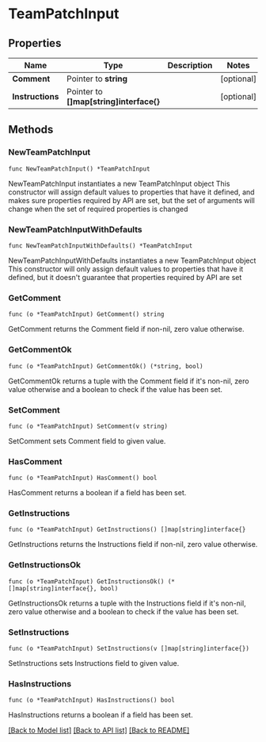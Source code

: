 # TeamPatchInput

## Properties

Name | Type | Description | Notes
------------ | ------------- | ------------- | -------------
**Comment** | Pointer to **string** |  | [optional] 
**Instructions** | Pointer to **[]map[string]interface{}** |  | [optional] 

## Methods

### NewTeamPatchInput

`func NewTeamPatchInput() *TeamPatchInput`

NewTeamPatchInput instantiates a new TeamPatchInput object
This constructor will assign default values to properties that have it defined,
and makes sure properties required by API are set, but the set of arguments
will change when the set of required properties is changed

### NewTeamPatchInputWithDefaults

`func NewTeamPatchInputWithDefaults() *TeamPatchInput`

NewTeamPatchInputWithDefaults instantiates a new TeamPatchInput object
This constructor will only assign default values to properties that have it defined,
but it doesn't guarantee that properties required by API are set

### GetComment

`func (o *TeamPatchInput) GetComment() string`

GetComment returns the Comment field if non-nil, zero value otherwise.

### GetCommentOk

`func (o *TeamPatchInput) GetCommentOk() (*string, bool)`

GetCommentOk returns a tuple with the Comment field if it's non-nil, zero value otherwise
and a boolean to check if the value has been set.

### SetComment

`func (o *TeamPatchInput) SetComment(v string)`

SetComment sets Comment field to given value.

### HasComment

`func (o *TeamPatchInput) HasComment() bool`

HasComment returns a boolean if a field has been set.

### GetInstructions

`func (o *TeamPatchInput) GetInstructions() []map[string]interface{}`

GetInstructions returns the Instructions field if non-nil, zero value otherwise.

### GetInstructionsOk

`func (o *TeamPatchInput) GetInstructionsOk() (*[]map[string]interface{}, bool)`

GetInstructionsOk returns a tuple with the Instructions field if it's non-nil, zero value otherwise
and a boolean to check if the value has been set.

### SetInstructions

`func (o *TeamPatchInput) SetInstructions(v []map[string]interface{})`

SetInstructions sets Instructions field to given value.

### HasInstructions

`func (o *TeamPatchInput) HasInstructions() bool`

HasInstructions returns a boolean if a field has been set.


[[Back to Model list]](../README.md#documentation-for-models) [[Back to API list]](../README.md#documentation-for-api-endpoints) [[Back to README]](../README.md)


